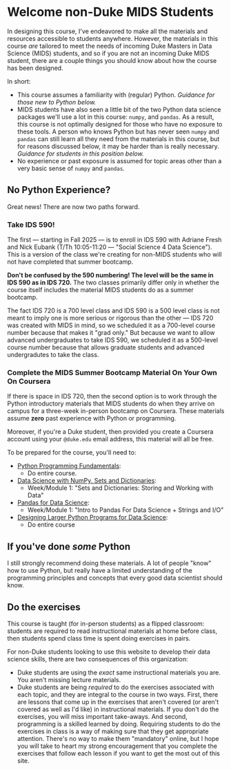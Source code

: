 # Welcome non-Duke MIDS Students

In designing this course, I've endeavored to make all the materials and resources accessible to students anywhere. However, the materials in this course *are* tailored to meet the needs of incoming Duke Masters in Data Science (MIDS) students, and so if you are not an incoming Duke MIDS student, there are a couple things you should know about how the course has been designed.

In short:

- This course assumes a familiarity with (regular) Python. *Guidance for those new to Python below.*
- MIDS students have also seen a little bit of the two Python data science packages we'll use a lot in this course: `numpy`, and `pandas`. As a result, this course is not optimally designed for those who have no exposure to these tools. A person who knows Python but has never seen `numpy` and `pandas` can still learn all they need from the materials in this course, but for reasons discussed below, it may be harder than is really necessary. *Guidance for students in this position below.*
- No experience or past exposure is assumed for topic areas other than a very basic sense of `numpy` and `pandas`.

## No Python Experience?

Great news! There are now two paths forward. 

### Take IDS 590!

The first — starting in Fall 2025 — is to enroll in IDS 590 with Adriane Fresh and Nick Eubank (T/Th 10:05-11:20 — "Social Science 4 Data Science"). This is a version of the class we're creating for non-MIDS students who will not have completed that summer bootcamp.

**Don't be confused by the 590 numbering! The level will be the same in IDS 590 as in IDS 720.** The two classes primarily differ only in whether the course itself includes the material MIDS students do as a summer bootcamp. 

The fact IDS 720 is a 700 level class and IDS 590 is a 500 level class is not meant to imply one is more serious or rigorous than the other — IDS 720 was created with MIDS in mind, so we scheduled it as a 700-level course number because that makes it "grad only." But because we want to allow advanced undergraduates to take IDS 590, we scheduled it as a 500-level course number because that allows graduate students and advanced undergradutes to take the class.

### Complete the MIDS Summer Bootcamp Material On Your Own On Coursera

If there is space in IDS 720, then the second option is to work through the Python introductory materials that MIDS students do when they arrive on campus for a three-week in-person bootcamp on Coursera. These materials assume **zero** past experience with Python or programming.

Moreover, if you're a Duke student, then provided you create a Coursera account using your `@duke.edu` email address, this material will all be free.

To be prepared for the course, you'll need to:

- [Python Programming Fundamentals](https://www.coursera.org/learn/python-programming-fundamentals):
  - Do entire course.
- [Data Science with NumPy, Sets and Dictionaries](https://www.coursera.org/learn/numpy-data-science):
  - Week/Module 1: "Sets and Dictionaries: Storing and Working with Data"
- [Pandas for Data Science](https://www.coursera.org/learn/pandas-data-science):
  - Week/Module 1: "Intro to Pandas For Data Science + Strings and I/O"
- [Designing Larger Python Programs for Data Science](https://www.coursera.org/learn/python-design-for-data-science):
  - Do entire course

## If you've done *some* Python

I still strongly recommend doing these materials. A lot of people "know" how to use Python, but really have a limited understanding of the programming principles and concepts that every good data scientist should know.

## Do the exercises

This course is taught (for in-person students) as a flipped classroom: students are required to read instructional materials at home before class, then students spend class time is spent doing exercises in pairs.

For non-Duke students looking to use this website to develop their data science skills, there are two consequences of this organization:

- Duke students are using the *exact* same instructional materials you are. You aren't missing lecture materials.
- Duke students are being *required* to do the exercises associated with each topic, and they are integral to the course in two ways. First, there are lessons that come up in the exercises that aren't covered (or aren't covered as well as I'd like) in instructional materials. If you don't do the exercises, you will miss important take-aways. And second, programming is a skilled learned by doing. Requiring students to do the exercises in class is a way of making sure that they get appropriate attention. There's no way to make them "mandatory" online, but I hope you will take to heart my strong encouragement that you complete the exercises that follow each lesson if you want to get the most out of this site.
